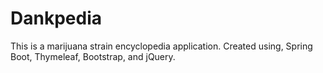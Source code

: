 # Dankpedia

This is a marijuana strain encyclopedia application. Created using, Spring Boot, Thymeleaf, Bootstrap, and jQuery.
